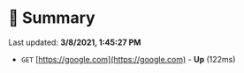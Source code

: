 # 📖 Summary
Last updated: **3/8/2021, 1:45:27 PM**

- `GET` [https://google.com](https://google.com) - **Up** (122ms)
